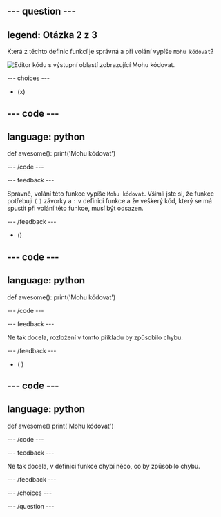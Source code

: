 
--- question ---
---
legend: Otázka 2 z 3
---

Která z těchto definic funkcí je správná a při volání vypíše `Mohu kódovat`?

![Editor kódu s výstupní oblastí zobrazující `Mohu kódovat`.](images/quiz2.png)

--- choices ---

- (x)

--- code ---
---
language: python
---

def awesome():
  print('Mohu kódovat')

--- /code ---

 --- feedback ---

Správně, volání této funkce vypíše `Mohu kódovat`. Všimli jste si, že funkce potřebují `(` `)` závorky a `:` v definici funkce a že veškerý kód, který se má spustit při volání této funkce, musí být odsazen.

 --- /feedback ---

- ()

--- code ---
---
language: python
---

def awesome():
print('Mohu kódovat')

--- /code ---

 --- feedback ---

 Ne tak docela, rozložení v tomto příkladu by způsobilo chybu.

 --- /feedback ---

- ( )

--- code ---
---
language: python
---

def awesome()
  print('Mohu kódovat')

--- /code ---

 --- feedback ---

Ne tak docela, v definici funkce chybí něco, co by způsobilo chybu.

 --- /feedback ---

--- /choices ---

--- /question ---

